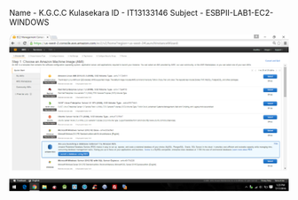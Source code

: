 Name - K.G.C.C Kulasekara
ID   - IT13133146
Subject - ESBPII-LAB1-EC2-WINDOWS


![](https://github.com/CharithaKulasekara/ESBPII-IT13133146/blob/master/ESBPII-LAB1/01.png)
